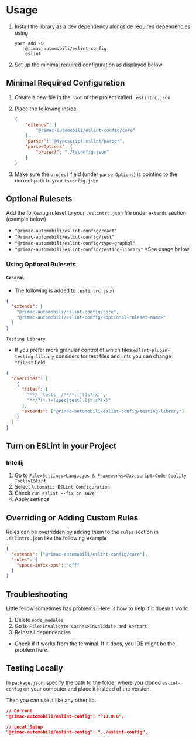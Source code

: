 # Usage

1. Install the library as a dev dependency alongside required dependencies using

   ```shell
   yarn add -D
       @rimac-automobili/eslint-config
       eslint
   ```

2. Set up the minimal required configuration as displayed below

## Minimal Required Configuration

1. Create a new file in the `root` of the project called `.eslintrc.json`
2. Place the following inside

   ```JSON
   {
       "extends": [
           "@rimac-automobili/eslint-config/core"
       ],
       "parser": "@typescript-eslint/parser",
       "parserOptions": {
           "project": "./tsconfig.json"
       }
   }
   ```

3. Make sure the `project` field (under `parserOptions`) is pointing to the
   correct path to your `tsconfig.json`

## Optional Rulesets

Add the following ruleset to your `.eslintrc.json` file under
`extends` section (example below)

- `"@rimac-automobili/eslint-config/react"`
- `"@rimac-automobili/eslint-config/jest"`
- `"@rimac-automobili/eslint-config/type-graphql"`
- `"@rimac-automobili/eslint-config/testing-library"` \*See usage below

### Using Optional Rulesets

#### `General`

- The following is added to `.eslintrc.json`

```json
{
  "extends": [
    "@rimac-automobili/eslint-config/core",
    "@rimac-automobili/eslint-config/<optional-ruleset-name>"
  ]
}
```

`Testing Library`

- If you prefer more granular control of which files
  `eslint-plugin-testing-library` considers for test files and lints
  you can change `"files"` field.

```json
{
  "overrides": [
    {
      "files": [
        "**/__tests__/**/*.[jt]s?(x)",
        "**/?(*.)+(spec|test).[jt]s?(x)"
      ],
      "extends": ["@rimac-automobili/eslint-config/testing-library"]
    }
  ]
}
```

## Turn on ESLint in your Project

### Intellij

1. Go to `File>Settings>Languages & Frameworks>Javascript>Code Quality Tools>ESLint`
2. Select `Automatic ESLint Configuration`
3. Check `run eslint --fix on save`
4. Apply settings

## Overriding or Adding Custom Rules

Rules can be overridden by adding them to the
`rules` section in `.eslintrc.json` like the following example

```json
{
  "extends": ["@rimac-automobili/eslint-config/core"],
  "rules": {
    "space-infix-ops": "off"
  }
}
```

## Troubleshooting

Little fellow sometimes has problems. Here is how to help if it doesn't work: 

1. Delete `node_modules`
2. Go to `File>Invalidate Caches>Invalidate and Restart`
3. Reinstall dependencies

- Check if it works from the terminal. If it does, you IDE might be the problem here. 


## Testing Locally

In `package.json`, specify the path to the folder where you cloned `eslint-config`
on your computer and place it instead of the version. 

Then you can use it like any other lib.

```json
// Current
"@rimac-automobili/eslint-config": "^19.0.0",
```

```json
// Local Setup
"@rimac-automobili/eslint-config": "../eslint-config",
```
